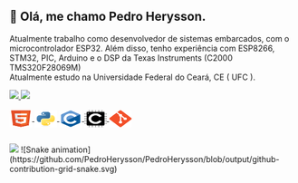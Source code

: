 ## 👋 Olá, me chamo Pedro Herysson.

Atualmente trabalho como desenvolvedor de sistemas embarcados, com o microcontrolador ESP32. Além disso, tenho experiência com ESP8266, STM32, PIC, Arduino e o DSP da Texas Instruments (C2000 TMS320F28069M)<br>
Atualmente estudo na Universidade Federal do Ceará, CE ( UFC ). <br>

 <div>
  <a href="https://github.com/PedroHerysson">
  <img height="180em" src="https://github-readme-stats.vercel.app/api?username=PedroHerysson&show_icons=true&theme=blueberry&include_all_commits=true&count_private=true"/>
  <img height="180em" src="https://github-readme-stats.vercel.app/api/top-langs/?username=PedroHerysson&layout=compact&langs_count=7&theme=blueberry"/>
</div>
<div style="display: inline_block"><br>
  <img align="center" alt="Pedro-HTML" height="30" width="40" src="https://raw.githubusercontent.com/devicons/devicon/master/icons/html5/html5-original.svg">
  <img align="center" alt="Pedro-Python" height="30" width="40" src="https://raw.githubusercontent.com/devicons/devicon/master/icons/python/python-original.svg">
  <img align="center" alt="Pedro-c" height="30" width="40" src="https://raw.githubusercontent.com/devicons/devicon/master/icons/c/c-original.svg">
  <img align="center" alt="Pedro-embeddedc" height="30" width="40" src="https://raw.githubusercontent.com/devicons/devicon/master/icons/embeddedc/embeddedc-original.svg">
  <img align="center" alt="Pedro-git" height="30" width="40" src="https://raw.githubusercontent.com/devicons/devicon/master/icons/git/git-original.svg">
</div>
  
  ##
 
<div> 
 <a href = "mailto:herysson.almeida@gmail.com"><img src="https://img.shields.io/badge/-Gmail-%23333?style=for-the-badge&logo=gmail&logoColor=white" target="_blank"></a>
 ![Snake animation](https://github.com/PedroHerysson/PedroHerysson/blob/output/github-contribution-grid-snake.svg)

</div>
